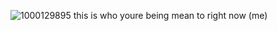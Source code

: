 ![1000129895](https://github.com/user-attachments/assets/5081b3f7-7cf7-42cf-9c27-a71529bd8215)
this is who youre being mean to right now (me) 
